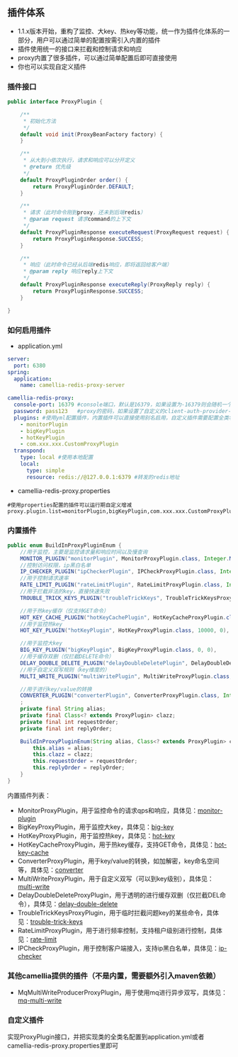 
## 插件体系
* 1.1.x版本开始，重构了监控、大key、热key等功能，统一作为插件化体系的一部分，用户可以通过简单的配置按需引入内置的插件
* 插件使用统一的接口来拦截和控制请求和响应
* proxy内置了很多插件，可以通过简单配置后即可直接使用
* 你也可以实现自定义插件

### 插件接口
```java
public interface ProxyPlugin {

    /**
     * 初始化方法
     */
    default void init(ProxyBeanFactory factory) {
    }

    /**
     * 从大到小依次执行，请求和响应可以分开定义
     * @return 优先级
     */
    default ProxyPluginOrder order() {
        return ProxyPluginOrder.DEFAULT;
    }

    /**
     * 请求（此时命令刚到proxy，还未到后端redis）
     * @param request 请求command的上下文
     */
    default ProxyPluginResponse executeRequest(ProxyRequest request) {
        return ProxyPluginResponse.SUCCESS;
    }

    /**
     * 响应（此时命令已经从后端redis响应，即将返回给客户端）
     * @param reply 响应reply上下文
     */
    default ProxyPluginResponse executeReply(ProxyReply reply) {
        return ProxyPluginResponse.SUCCESS;
    }

}
```

### 如何启用插件
* application.yml
```yaml
server:
  port: 6380
spring:
  application:
    name: camellia-redis-proxy-server

camellia-redis-proxy:
  console-port: 16379 #console端口，默认是16379，如果设置为-16379则会随机一个可用端口，如果设置为0，则不启动console
  password: pass123   #proxy的密码，如果设置了自定义的client-auth-provider-class-name，则密码参数无效
  plugins: #使用yml配置插件，内置插件可以直接使用别名启用，自定义插件需要配置全类名
    - monitorPlugin
    - bigKeyPlugin
    - hotKeyPlugin
    - com.xxx.xxx.CustomProxyPlugin
  transpond:
    type: local #使用本地配置
    local:
      type: simple
      resource: redis://@127.0.0.1:6379 #转发的redis地址
```
* camellia-redis-proxy.properties
```
#使用properties配置的插件可以运行期自定义增减
proxy.plugin.list=monitorPlugin,bigKeyPlugin,com.xxx.xxx.CustomProxyPlugin
```

### 内置插件
```java
public enum BuildInProxyPluginEnum {
    //用于监控，主要是监控请求量和响应时间以及慢查询
    MONITOR_PLUGIN("monitorPlugin", MonitorProxyPlugin.class, Integer.MAX_VALUE, Integer.MIN_VALUE),
    //控制访问权限，ip黑白名单
    IP_CHECKER_PLUGIN("ipCheckerPlugin", IPCheckProxyPlugin.class, Integer.MAX_VALUE - 10000, 0),
    //用于控制请求速率
    RATE_LIMIT_PLUGIN("rateLimitPlugin", RateLimitProxyPlugin.class, Integer.MAX_VALUE - 20000, 0),
    //用于拦截非法的key，直接快速失败
    TROUBLE_TRICK_KEYS_PLUGIN("troubleTrickKeys", TroubleTrickKeysProxyPlugin.class, Integer.MAX_VALUE - 30000, 0),

    //用于热key缓存（仅支持GET命令）
    HOT_KEY_CACHE_PLUGIN("hotKeyCachePlugin", HotKeyCacheProxyPlugin.class, 20000, Integer.MIN_VALUE + 10000),
    //用于监控热key
    HOT_KEY_PLUGIN("hotKeyPlugin", HotKeyProxyPlugin.class, 10000, 0),

    //用于监控大key
    BIG_KEY_PLUGIN("bigKeyPlugin", BigKeyProxyPlugin.class, 0, 0),
    //用于缓存双删（仅拦截DELETE命令）
    DELAY_DOUBLE_DELETE_PLUGIN("delayDoubleDeletePlugin", DelayDoubleDeleteProxyPlugin.class, 0, 0),
    //用于自定义双写规则（key维度的）
    MULTI_WRITE_PLUGIN("multiWritePlugin", MultiWriteProxyPlugin.class, 0, 0),

    //用于进行key/value的转换
    CONVERTER_PLUGIN("converterPlugin", ConverterProxyPlugin.class, Integer.MIN_VALUE, Integer.MAX_VALUE),
    ;
    private final String alias;
    private final Class<? extends ProxyPlugin> clazz;
    private final int requestOrder;
    private final int replyOrder;

    BuildInProxyPluginEnum(String alias, Class<? extends ProxyPlugin> clazz, int requestOrder, int replyOrder) {
        this.alias = alias;
        this.clazz = clazz;
        this.requestOrder = requestOrder;
        this.replyOrder = replyOrder;
    }
}
```
内置插件列表：    
* MonitorProxyPlugin，用于监控命令的请求qps和响应，具体见：[monitor-plugin](monitor-plugin.md)
* BigKeyProxyPlugin，用于监控大key，具体见：[big-key](big-key.md)
* HotKeyProxyPlugin，用于监控热key，具体见：[hot-key](hot-key.md)
* HotKeyCacheProxyPlugin，用于热key缓存，支持GET命令，具体见：[hot-key-cache](hot-key-cache.md)
* ConverterProxyPlugin，用于key/value的转换，如加解密，key命名空间等，具体见：[converter](converter.md)
* MultiWriteProxyPlugin，用于自定义双写（可以到key级别），具体见：[multi-write](multi-write.md)
* DelayDoubleDeleteProxyPlugin，用于透明的进行缓存双删（仅拦截DEL命令），具体见：[delay-double-delete](delay-double-delete.md)
* TroubleTrickKeysProxyPlugin，用于临时拦截问题key的某些命令，具体见：[trouble-trick-keys](trouble-trick-keys.md)
* RateLimitProxyPlugin，用于进行频率控制，支持租户级别进行控制，具体见：[rate-limit](rate-limit.md)
* IPCheckProxyPlugin，用于控制客户端接入，支持ip黑白名单，具体见：[ip-checker](ip-checker.md)

### 其他camellia提供的插件（不是内置，需要额外引入maven依赖）
* MqMultiWriteProducerProxyPlugin，用于使用mq进行异步双写，具体见：[mq-multi-write](mq-multi-write.md)

### 自定义插件
实现ProxyPlugin接口，并把实现类的全类名配置到application.yml或者camellia-redis-proxy.properties里即可

